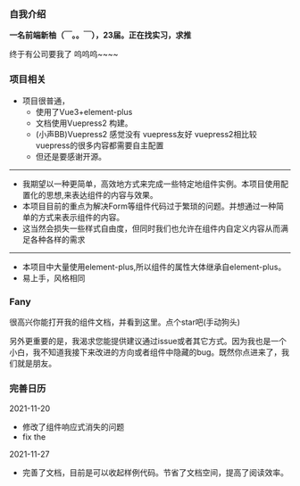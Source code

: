 

### 自我介绍

**一名前端新柚（￣。。￣），23届。正在找实习，求推**

终于有公司要我了 呜呜呜~~~~


### 项目相关


- 项目很普通，
  - 使用了Vue3+element-plus 
  - 文档使用Vuepress2 构建。
  - (小声BB)Vuepress2 感觉没有 vuepress友好 vuepress2相比较vuepress的很多内容都需要自主配置
  - 但还是要感谢开源。

---

- 我期望以一种更简单，高效地方式来完成一些特定地组件实例。本项目使用配置化的思想,来表达组件的内容与效果。
- 本项目目前的重点为解决Form等组件代码过于繁琐的问题。并想通过一种简单的方式来表示组件的内容。
- 这当然会损失一些样式自由度，但同时我们也允许在组件内自定义内容从而满足各种各样的需求

---

- 本项目中大量使用element-plus,所以组件的属性大体继承自element-plus。
- 易上手，风格相同


### Fany

很高兴你能打开我的组件文档，并看到这里。点个star吧(手动狗头)

另外更重要的是，我渴求您能提供建议通过issue或者其它方式。因为我也是一个小白，我不知道我接下来改进的方向或者组件中隐藏的bug。既然你点进来了，我们就是朋友。


### 完善日历

2021-11-20
- 修改了组件响应式消失的问题
- fix the 

2021-11-27
- 完善了文档，目前是可以收起样例代码。节省了文档空间，提高了阅读效率。